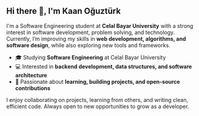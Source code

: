## Hi there 👋, I'm Kaan Oğuztürk  

I'm a Software Engineering student at **Celal Bayar University** with a strong interest in software development, problem solving, and technology.  
Currently, I’m improving my skills in **web development, algorithms, and software design**, while also exploring new tools and frameworks.  

- 🎓 Studying **Software Engineering** at Celal Bayar University  
- 💻 Interested in **backend development, data structures, and software architecture**  
- 🚀 Passionate about **learning, building projects, and open-source contributions**  


I enjoy collaborating on projects, learning from others, and writing clean, efficient code. Always open to new opportunities to grow as a developer.  
